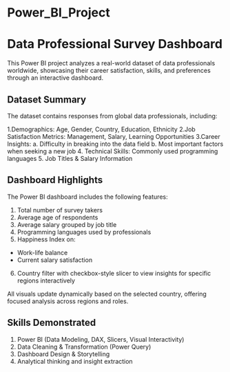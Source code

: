 # Power_BI_Project

# Data Professional Survey Dashboard

This Power BI project analyzes a real-world dataset of data professionals worldwide, showcasing their career satisfaction, skills, and preferences through an interactive dashboard.

## Dataset Summary

The dataset contains responses from global data professionals, including:

1.Demographics: Age, Gender, Country, Education, Ethnicity
2.Job Satisfaction Metrics: Management, Salary, Learning Opportunities
3.Career Insights:
a. Difficulty in breaking into the data field
b. Most important factors when seeking a new job
4. Technical Skills: Commonly used programming languages
5.  Job Titles & Salary Information


## Dashboard Highlights

The Power BI dashboard includes the following features:

1. Total number of survey takers
2. Average age of respondents
3. Average salary grouped by job title
4. Programming languages used by professionals
5. Happiness Index on:
* Work-life balance
* Current salary satisfaction
6. Country filter with checkbox-style slicer to view insights for specific regions interactively

All visuals update dynamically based on the selected country, offering focused analysis across regions and roles.


## Skills Demonstrated

1. Power BI (Data Modeling, DAX, Slicers, Visual Interactivity)
2. Data Cleaning & Transformation (Power Query)
3. Dashboard Design & Storytelling
4. Analytical thinking and insight extraction
